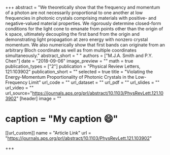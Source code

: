+++
abstract = "We theoretically show that the frequency and momentum of a photon are not necessarily proportional to one another at low frequencies in photonic crystals comprising materials with positive- and negative-valued material properties. We rigorously determine closed-form conditions for the light cone to emanate from points other than the origin of k space, ultimately decoupling the first band from the origin and demonstrating light propagation at zero energy with nonzero crystal momentum. We also numerically show that first bands can originate from an arbitrary Bloch coordinate as well as from multiple coordinates simultaneously."
abstract_short = " "
authors = ["M.J.A. Smith and P.Y. Chen"]
date = "2018-09-06"
image_preview = ""
math = true
publication_types = ["2"]
publication = "Physical Review Letters, 121:103902"
publication_short = ""
selected = true
title = "Violating the Energy-Momentum Proportionality of Photonic Crystals in the Low-Frequency Limit"
url_code = ""
url_dataset = ""
url_pdf = ""
url_slides = ""
url_video = ""
url_source="https://journals.aps.org/prl/abstract/10.1103/PhysRevLett.121.103902"
 [header]
 image = ""
# caption = "My caption :smile:"

[[url_custom]]
name = "Article Link"
url = "https://journals.aps.org/prl/abstract/10.1103/PhysRevLett.121.103902"

+++
